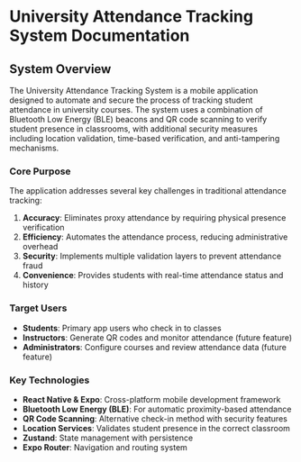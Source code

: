 # University Attendance Tracking System Documentation

## System Overview

The University Attendance Tracking System is a mobile application designed to automate and secure the process of tracking student attendance in university courses. The system uses a combination of Bluetooth Low Energy (BLE) beacons and QR code scanning to verify student presence in classrooms, with additional security measures including location validation, time-based verification, and anti-tampering mechanisms.

### Core Purpose

The application addresses several key challenges in traditional attendance tracking:

1. **Accuracy**: Eliminates proxy attendance by requiring physical presence verification
2. **Efficiency**: Automates the attendance process, reducing administrative overhead
3. **Security**: Implements multiple validation layers to prevent attendance fraud
4. **Convenience**: Provides students with real-time attendance status and history

### Target Users

- **Students**: Primary app users who check in to classes
- **Instructors**: Generate QR codes and monitor attendance (future feature)
- **Administrators**: Configure courses and review attendance data (future feature)

### Key Technologies

- **React Native & Expo**: Cross-platform mobile development framework
- **Bluetooth Low Energy (BLE)**: For automatic proximity-based attendance
- **QR Code Scanning**: Alternative check-in method with security features
- **Location Services**: Validates student presence in the correct classroom
- **Zustand**: State management with persistence
- **Expo Router**: Navigation and routing system